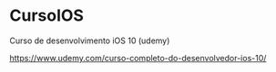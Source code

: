 # CursoIOS
Curso de desenvolvimento iOS 10 (udemy)

https://www.udemy.com/curso-completo-do-desenvolvedor-ios-10/
